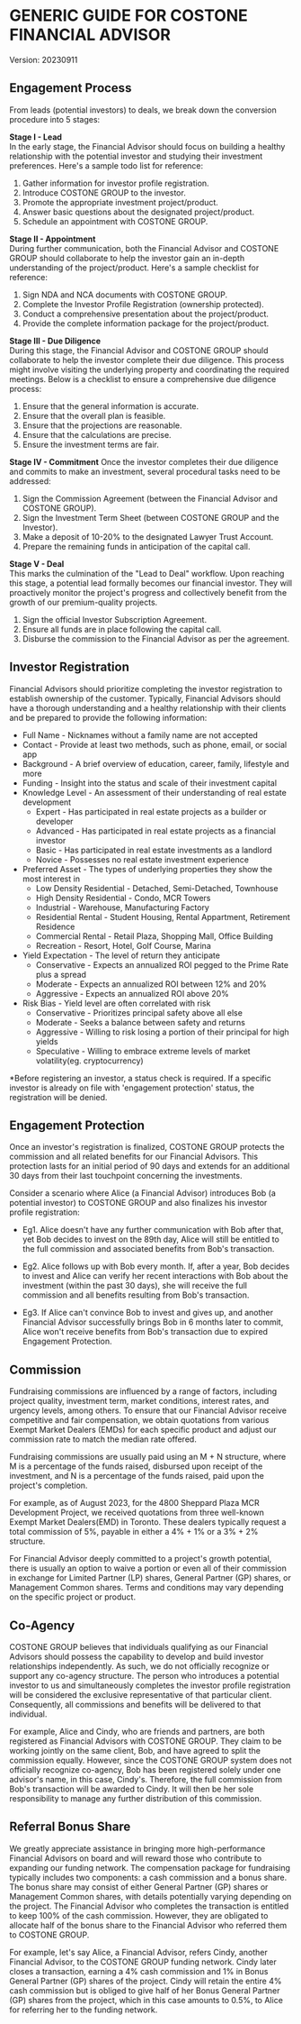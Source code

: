 # GENERIC GUIDE FOR COSTONE FINANCIAL ADVISOR

Version: 20230911

## Engagement Process

From leads (potential investors) to deals, we break down the conversion procedure into 5 stages:

**Stage I - Lead**  
In the early stage, the Financial Advisor should focus on building a healthy relationship with the potential investor and studying their investment preferences. Here's a sample todo list for reference:  

1. Gather information for investor profile registration.
2. Introduce COSTONE GROUP to the investor.
3. Promote the appropriate investment project/product.
4. Answer basic questions about the designated project/product.
5. Schedule an appointment with COSTONE GROUP.

**Stage II - Appointment**  
During further communication, both the Financial Advisor and COSTONE GROUP should collaborate to help the investor gain an in-depth understanding of the project/product. Here's a sample checklist for reference:  

1. Sign NDA and NCA documents with COSTONE GROUP.
2. Complete the Investor Profile Registration (ownership protected).
3. Conduct a comprehensive presentation about the project/product.
4. Provide the complete information package for the project/product.

**Stage III - Due Diligence**  
During this stage, the Financial Advisor and COSTONE GROUP should collaborate to help the investor complete their due diligence. This process might involve visiting the underlying property and coordinating the required meetings. Below is a checklist to ensure a comprehensive due diligence process:

1. Ensure that the general information is accurate.
2. Ensure that the overall plan is feasible.
3. Ensure that the projections are reasonable.
4. Ensure that the calculations are precise.
5. Ensure the investment terms are fair.

**Stage IV - Commitment**
Once the investor completes their due diligence and commits to make an investment, several procedural tasks need to be addressed:

1. Sign the Commission Agreement (between the Financial Advisor and COSTONE GROUP).
2. Sign the Investment Term Sheet (between COSTONE GROUP and the Investor).
3. Make a deposit of 10-20% to the designated Lawyer Trust Account.
4. Prepare the remaining funds in anticipation of the capital call.

**Stage V - Deal**  
This marks the culmination of the "Lead to Deal" workflow. Upon reaching this stage, a potential lead formally becomes our financial investor. They will proactively monitor the project's progress and collectively benefit from the growth of our premium-quality projects.

1. Sign the official Investor Subscription Agreement.
2. Ensure all funds are in place following the capital call.
3. Disburse the commission to the Financial Advisor as per the agreement.

## Investor Registration

Financial Advisors should prioritize completing the investor registration to establish ownership of the customer. Typically, Financial Advisors should have a thorough understanding and a healthy relationship with their clients and be prepared to provide the following information:

* Full Name - Nicknames without a family name are not accepted
* Contact - Provide at least two methods, such as phone, email, or social app
* Background - A brief overview of education, career, family, lifestyle and more
* Funding - Insight into the status and scale of their investment capital
* Knowledge Level - An assessment of their understanding of real estate development
  * Expert - Has participated in real estate projects as a builder or developer
  * Advanced - Has participated in real estate projects as a financial investor
  * Basic - Has participated in real estate investments as a landlord
  * Novice - Possesses no real estate investment experience
* Preferred Asset - The types of underlying properties they show the most interest in
  * Low Density Residential - Detached, Semi-Detached, Townhouse
  * High Density Residential - Condo, MCR Towers
  * Industrial - Warehouse, Manufacturing Factory
  * Residential Rental - Student Housing, Rental Appartment, Retirement Residence
  * Commercial Rental - Retail Plaza, Shopping Mall, Office Building
  * Recreation - Resort, Hotel, Golf Course, Marina
* Yield Expectation - The level of return they anticipate
  * Conservative - Expects an annualized ROI pegged to the Prime Rate plus a spread
  * Moderate - Expects an annualized ROI between 12% and 20%
  * Aggressive - Expects an annualized ROI above 20%
* Risk Bias - Yield level are often correlated with risk
  * Conservative - Prioritizes principal safety above all else
  * Moderate - Seeks a balance between safety and returns
  * Aggressive - Willing to risk losing a portion of their principal for high yields
  * Speculative - Willing to embrace extreme levels of market volatility(eg. cryptocurrency)

*Before registering an investor, a status check is required. If a specific investor is already on file with 'engagement protection' status, the registration will be denied.

## Engagement Protection

Once an investor's registration is finalized, COSTONE GROUP protects the commission and all related benefits for our Financial Advisors. This protection lasts for an initial period of 90 days and extends for an additional 30 days from their last touchpoint concerning the investments.

Consider a scenario where Alice (a Financial Advisor) introduces Bob (a potential investor) to COSTONE GROUP and also finalizes his investor profile registration:

* Eg1. Alice doesn't have any further communication with Bob after that, yet Bob decides to invest on the 89th day, Alice will still be entitled to the full commission and associated benefits from Bob's transaction.

* Eg2. Alice follows up with Bob every month. If, after a year, Bob decides to invest and Alice can verify her recent interactions with Bob about the investment (within the past 30 days), she will receive the full commission and all benefits resulting from Bob's transaction.

* Eg3.  If Alice can't convince Bob to invest and gives up, and another Financial Advisor successfully brings Bob in 6 months later to commit, Alice won't receive benefits from Bob's transaction due to expired Engagement Protection.

## Commission

Fundraising commissions are influenced by a range of factors, including project quality, investment term, market conditions, interest rates, and urgency levels, among others. To ensure that our Financial Advisor receive competitive and fair compensation, we obtain quotations from various Exempt Market Dealers (EMDs) for each specific product and adjust our commission rate to match the median rate offered.

Fundraising commissions are usually paid using an M + N structure, where M is a percentage of the funds raised, disbursed upon receipt of the investment, and N is a percentage of the funds raised, paid upon the project's completion.

For example, as of August 2023, for the 4800 Sheppard Plaza MCR Development Project, we received quotations from three well-known Exempt Market Dealers(EMD) in Toronto. These dealers typically request a total commission of 5%, payable in either a 4% + 1% or a 3% + 2% structure.

For Financial Advisor deeply committed to a project's growth potential, there is usually an option to waive a portion or even all of their commission in exchange for Limited Partner (LP) shares, General Partner (GP) shares, or Management Common shares. Terms and conditions may vary depending on the specific project or product.

## Co-Agency

COSTONE GROUP believes that individuals qualifying as our Financial Advisors should possess the capability to develop and build investor relationships independently. As such, we do not officially recognize or support any co-agency structure. The person who introduces a potential investor to us and simultaneously completes the investor profile registration will be considered the exclusive representative of that particular client. Consequently, all commissions and benefits will be delivered to that individual.

For example, Alice and Cindy, who are friends and partners, are both registered as Financial Advisors with COSTONE GROUP. They claim to be working jointly on the same client, Bob, and have agreed to split the commission equally. However, since the COSTONE GROUP system does not officially recognize co-agency, Bob has been registered solely under one advisor's name, in this case, Cindy's. Therefore, the full commission from Bob's transaction will be awarded to Cindy. It will then be her sole responsibility to manage any further distribution of this commission.

## Referral Bonus Share

We greatly appreciate assistance in bringing more high-performance Financial Advisors on board and will reward those who contribute to expanding our funding network. The compensation package for fundraising typically includes two components: a cash commission and a bonus share. The bonus share may consist of either General Partner (GP) shares or Management Common shares, with details potentially varying depending on the project. The Financial Advisor who completes the transaction is entitled to keep 100% of the cash commission. However, they are obligated to allocate half of the bonus share to the Financial Advisor who referred them to COSTONE GROUP.

For example, let's say Alice, a Financial Advisor, refers Cindy, another Financial Advisor, to the COSTONE GROUP funding network. Cindy later closes a transaction, earning a 4% cash commission and 1% in Bonus General Partner (GP) shares of the project. Cindy will retain the entire 4% cash commission but is obliged to give half of her Bonus General Partner (GP) shares from the project, which in this case amounts to 0.5%, to Alice for referring her to the funding network.